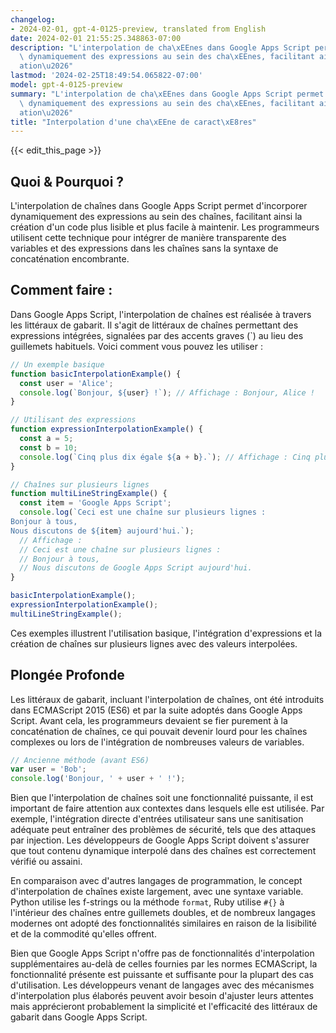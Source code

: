 ```yaml
---
changelog:
- 2024-02-01, gpt-4-0125-preview, translated from English
date: 2024-02-01 21:55:25.348863-07:00
description: "L'interpolation de cha\xEEnes dans Google Apps Script permet d'incorporer\
  \ dynamiquement des expressions au sein des cha\xEEnes, facilitant ainsi la cr\xE9\
  ation\u2026"
lastmod: '2024-02-25T18:49:54.065822-07:00'
model: gpt-4-0125-preview
summary: "L'interpolation de cha\xEEnes dans Google Apps Script permet d'incorporer\
  \ dynamiquement des expressions au sein des cha\xEEnes, facilitant ainsi la cr\xE9\
  ation\u2026"
title: "Interpolation d'une cha\xEEne de caract\xE8res"
---
```


{{< edit_this_page >}}

## Quoi & Pourquoi ?

L'interpolation de chaînes dans Google Apps Script permet d'incorporer dynamiquement des expressions au sein des chaînes, facilitant ainsi la création d'un code plus lisible et plus facile à maintenir. Les programmeurs utilisent cette technique pour intégrer de manière transparente des variables et des expressions dans les chaînes sans la syntaxe de concaténation encombrante.

## Comment faire :

Dans Google Apps Script, l'interpolation de chaînes est réalisée à travers les littéraux de gabarit. Il s'agit de littéraux de chaînes permettant des expressions intégrées, signalées par des accents graves (\`) au lieu des guillemets habituels. Voici comment vous pouvez les utiliser :

```javascript
// Un exemple basique
function basicInterpolationExample() {
  const user = 'Alice';
  console.log(`Bonjour, ${user} !`); // Affichage : Bonjour, Alice !
}

// Utilisant des expressions
function expressionInterpolationExample() {
  const a = 5;
  const b = 10;
  console.log(`Cinq plus dix égale ${a + b}.`); // Affichage : Cinq plus dix égale 15.
}

// Chaînes sur plusieurs lignes
function multiLineStringExample() {
  const item = 'Google Apps Script';
  console.log(`Ceci est une chaîne sur plusieurs lignes :
Bonjour à tous,
Nous discutons de ${item} aujourd'hui.`);
  // Affichage :
  // Ceci est une chaîne sur plusieurs lignes :
  // Bonjour à tous,
  // Nous discutons de Google Apps Script aujourd'hui.
}

basicInterpolationExample();
expressionInterpolationExample();
multiLineStringExample();
```

Ces exemples illustrent l'utilisation basique, l'intégration d'expressions et la création de chaînes sur plusieurs lignes avec des valeurs interpolées.

## Plongée Profonde

Les littéraux de gabarit, incluant l'interpolation de chaînes, ont été introduits dans ECMAScript 2015 (ES6) et par la suite adoptés dans Google Apps Script. Avant cela, les programmeurs devaient se fier purement à la concaténation de chaînes, ce qui pouvait devenir lourd pour les chaînes complexes ou lors de l'intégration de nombreuses valeurs de variables.

```javascript
// Ancienne méthode (avant ES6)
var user = 'Bob';
console.log('Bonjour, ' + user + ' !');
```

Bien que l'interpolation de chaînes soit une fonctionnalité puissante, il est important de faire attention aux contextes dans lesquels elle est utilisée. Par exemple, l'intégration directe d'entrées utilisateur sans une sanitisation adéquate peut entraîner des problèmes de sécurité, tels que des attaques par injection. Les développeurs de Google Apps Script doivent s'assurer que tout contenu dynamique interpolé dans des chaînes est correctement vérifié ou assaini.

En comparaison avec d'autres langages de programmation, le concept d'interpolation de chaînes existe largement, avec une syntaxe variable. Python utilise les f-strings ou la méthode `format`, Ruby utilise `#{}` à l'intérieur des chaînes entre guillemets doubles, et de nombreux langages modernes ont adopté des fonctionnalités similaires en raison de la lisibilité et de la commodité qu'elles offrent.

Bien que Google Apps Script n'offre pas de fonctionnalités d'interpolation supplémentaires au-delà de celles fournies par les normes ECMAScript, la fonctionnalité présente est puissante et suffisante pour la plupart des cas d'utilisation. Les développeurs venant de langages avec des mécanismes d'interpolation plus élaborés peuvent avoir besoin d'ajuster leurs attentes mais apprécieront probablement la simplicité et l'efficacité des littéraux de gabarit dans Google Apps Script.
